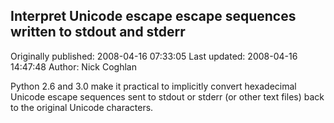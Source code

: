 ## Interpret Unicode escape escape sequences written to stdout and stderr 
Originally published: 2008-04-16 07:33:05 
Last updated: 2008-04-16 14:47:48 
Author: Nick Coghlan 
 
Python 2.6 and 3.0 make it practical to implicitly convert hexadecimal Unicode escape sequences sent to stdout or stderr (or other text files) back to the original Unicode characters.